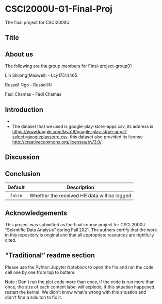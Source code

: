 # CSCI2000U-G1-Final-Proj
The final project for CSCI2000U

## Title


## About us
The following are the group members for Final-project-group01  


Lin Shilong(Maxwell) - Lcy17514465

Russell Ngo - RusselllN

Fadi Chamas - Fadi Chamas


## Introduction
* 
* The dataset that we used is google-play-store-apps.csv, its address is https://www.kaggle.com/lava18/google-play-store-apps?select=googleplaystore.csv, this dataset also provided its license http://creativecommons.org/licenses/by/3.0/.

## Discussion


## Conclusion
| Default       	    | Description |
|:-------------------:| ----------- |
| `false`           	| Whether the received HR data will be logged |





## Acknowledgements
This project was submitted as the final course project for CSCI 2000U “Scientific Data Analysis” during Fall 2021. The authors certify that the work in this repository is original and that all appropriate resources are rightfully cited.

## “Traditional” readme section
Please use the Pyhton Jupyter Notebook to open the file and run the code cell one by one from top to bottem.

Note : Don't run the plot code more than once, if the code is run more than once, the size of each content label will explode, if this situation happened, restart the kernel. We didn't know what's wrong with this situation and didn't find a soluiton to fix it.
